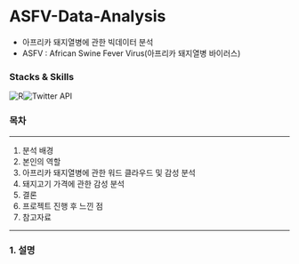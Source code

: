 # ASFV-Data-Analysis
- 아프리카 돼지열병에 관한 빅데이터 분석
- ASFV : African Swine Fever Virus(아프리카 돼지열병 바이러스)

### Stacks & Skills
<img alt="R" src ="https://img.shields.io/badge/R-276DC3.svg?&style=for-the-badge&logo=R&logoColor=white"/><img alt="Twitter API" src ="https://img.shields.io/badge/Twitter API-1DA1F2.svg?&style=for-the-badge&logo=Twitter&logoColor=white"/>


### 목차
---
1. 분석 배경
2. 본인의 역할
3. 아프리카 돼지열병에 관한 워드 클라우드 및 감성 분석
4. 돼지고기 가격에 관한 감성 분석
5. 결론
6. 프로젝트 진행 후 느낀 점
7. 참고자료
---

### 1. 설명

